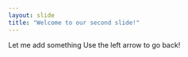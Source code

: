 ```yaml
---
layout: slide
title: "Welcome to our second slide!"
---
```

Let me add something
Use the left arrow to go back!
